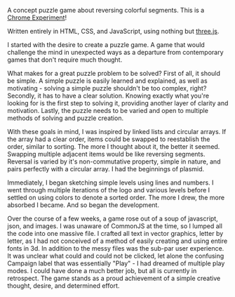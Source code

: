 A concept puzzle game about reversing colorful segments.
This is a [Chrome Experiment](http://www.chromeexperiments.com/)!

Written entirely in HTML, CSS, and JavaScript, using nothing but [three.js](http://threejs.org/).

I started with the desire to create a puzzle game. A game that would challenge the mind in unexpected ways as a departure from contemporary games that don't require much thought.

What makes for a great puzzle problem to be solved? First of all, it should be simple. A simple puzzle is easily learned and explained, as well as motivating - solving a simple puzzle shouldn't be too complex, right? Secondly, it has to have a clear solution. Knowing exactly what you're looking for is the first step to solving it, providing another layer of clarity and motivation. Lastly, the puzzle needs to be varied and open to multiple methods of solving and puzzle creation.

With these goals in mind, I was inspired by linked lists and circular arrays. If the array had a clear order, items could be swapped to reestablish the order, similar to sorting. The more I thought about it, the better it seemed. Swapping multiple adjacent items would be like reversing segments. Reversal is varied by it's non-commutative property, simple in nature, and pairs perfectly with a circular array. I had the beginnings of plasmid.

Immediately, I began sketching simple levels using lines and numbers. I went through multiple iterations of the logo and various levels before I settled on using colors to denote a sorted order. The more I drew, the more absorbed I became. And so began the development.

Over the course of a few weeks, a game rose out of a soup of javascript, json, and images. I was unaware of CommonJS at the time, so I lumped all the code into one massive file. I crafted all text in vector graphics, letter by letter, as I had not conceived of a method of easily creating and using entire fonts in 3d. In addition to the messy files was the sub-par user experience. It was unclear what could and could not be clicked, let alone the confusing Campaign label that was essentially "Play" - I had dreamed of multiple play modes. I could have done a much better job, but all is currently in retrospect. The game stands as a proud achievement of a simple creative thought, desire, and determined effort.